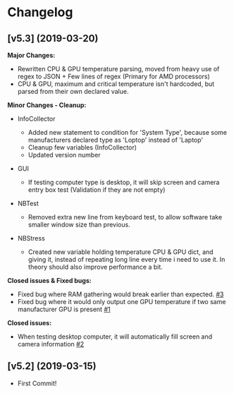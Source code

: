 # Changelog

## [v5.3] (2019-03-20)

**Major Changes:**

- Rewritten CPU & GPU temperature parsing, moved from heavy use of regex to JSON + Few lines of regex (Primary for AMD processors)
- CPU & GPU, maximum and critical temperature isn't hardcoded, but parsed from their own declared value.

**Minor Changes - Cleanup:**

- InfoCollector
   - Added new statement to condition for 'System Type', because some manufacturers declared type as 'Loptop' instead of 'Laptop'
   - Cleanup few variables (InfoCollector)
   - Updated version number

- GUI
   - If testing computer type is desktop, it will skip screen and camera entry box test (Validation if they are not empty)

- NBTest
   - Removed extra new line from keyboard test, to allow software take smaller window size than previous.

- NBStress
   - Created new variable holding temperature CPU & GPU dict, and giving it, instead of repeating long line every time i need to use it. In theory should also improve performance a bit. 

**Closed issues & Fixed bugs:**

- Fixed bug where RAM gathering would break earlier than expected. [\#3](https://github.com/KonstantinasK-1205/PCAuditor/issues/3)
- Fixed bug where it would only output one GPU temperature if two same manufacturer GPU is present [\#1](https://github.com/KonstantinasK-1205/PCAuditor/issues/1)

**Closed issues:**

- When testing desktop computer, it will automatically fill screen and camera information  [\#2](https://github.com/KonstantinasK-1205/PCAuditor/issues/2)

## [v5.2] (2019-03-15)

- First Commit!
